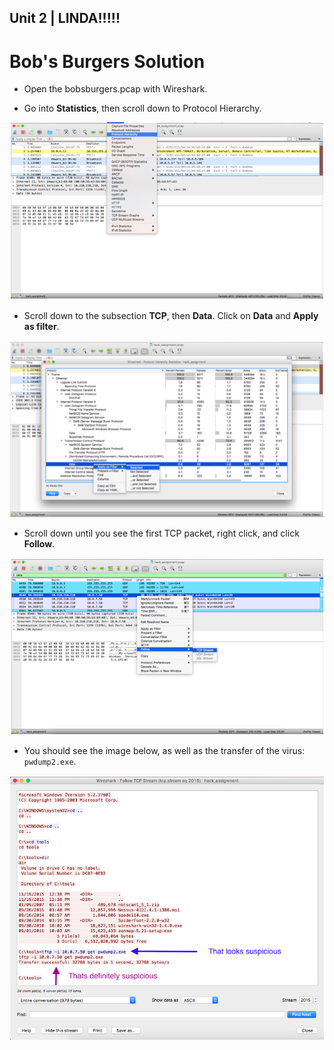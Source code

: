 ## Unit 2 | LINDA!!!!!

# Bob's Burgers Solution

- Open the bobsburgers.pcap with Wireshark.

- Go into **Statistics**, then scroll down to Protocol Hierarchy.

![](Images/1.png)

- Scroll down to the subsection **TCP**, then **Data**. Click on **Data** and **Apply as filter**.

![](Images/2.png)

- Scroll down until you see the first TCP packet, right click, and click **Follow**. 

![](Images/3.png)

- You should see the image below, as well as the transfer of the virus: `pwdump2.exe`.

![](Images/4.png)
